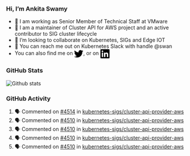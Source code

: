 ### Hi, I’m Ankita Swamy

- 💼 I am working as Senior Member of Technical Staff at VMware
- 👀 I am a maintainer of Cluster API for AWS project and an active contributor to SIG cluster lifecycle
- 💞️ I’m looking to collaborate on Kubernetes, SIGs and Edge IOT
- 💬 You can reach me out on Kubernetes Slack with handle @swan
- You can also find me on <a href="https://twitter.com/SwamyAnkita" target="blank"><img align="center" src="https://raw.githubusercontent.com/Ankitasw/Ankitasw/master/svg/twitter.svg" alt="Ankitasw" height="25" width="25" color="#1DA1f2" /></a>, or on <a href="https://www.linkedin.com/in/Ankitaswamy/" target="blank"><img align="center" src="https://raw.githubusercontent.com/Ankitasw/Ankitasw/master/svg/linkedin.svg" alt="Ankitasw" height="25" width="25" /></a>

### GitHub Stats
![Github stats](https://github-readme-stats.vercel.app/api?username=Ankitasw&count_private=true&show_icons=true&theme=tokyonight)

### GitHub Activity 
<!--START_SECTION:activity-->
1. 🗣 Commented on [#4514](https://github.com/kubernetes-sigs/cluster-api-provider-aws/pull/4514#issuecomment-1733458151) in [kubernetes-sigs/cluster-api-provider-aws](https://github.com/kubernetes-sigs/cluster-api-provider-aws)
2. 🗣 Commented on [#4510](https://github.com/kubernetes-sigs/cluster-api-provider-aws/pull/4510#issuecomment-1733455481) in [kubernetes-sigs/cluster-api-provider-aws](https://github.com/kubernetes-sigs/cluster-api-provider-aws)
3. 🗣 Commented on [#4510](https://github.com/kubernetes-sigs/cluster-api-provider-aws/pull/4510#issuecomment-1733245138) in [kubernetes-sigs/cluster-api-provider-aws](https://github.com/kubernetes-sigs/cluster-api-provider-aws)
4. 🗣 Commented on [#4510](https://github.com/kubernetes-sigs/cluster-api-provider-aws/pull/4510#issuecomment-1733169473) in [kubernetes-sigs/cluster-api-provider-aws](https://github.com/kubernetes-sigs/cluster-api-provider-aws)
5. 🗣 Commented on [#4510](https://github.com/kubernetes-sigs/cluster-api-provider-aws/pull/4510#issuecomment-1733110463) in [kubernetes-sigs/cluster-api-provider-aws](https://github.com/kubernetes-sigs/cluster-api-provider-aws)
<!--END_SECTION:activity-->

